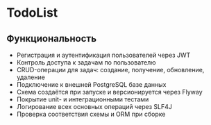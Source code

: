 # TodoList

## Функциональность

- Регистрация и аутентификация пользователей через JWT
- Контроль доступа к задачам по пользователю
- CRUD-операции для задач: создание, получение, обновление, удаление
- Подключение к внешней PostgreSQL базе данных
- Схема создаётся при запуске и версионируется через Flyway
- Покрытие unit- и интеграционными тестами
- Логирование всех основных операций через SLF4J
- Проверка соответствия схемы и ORM при сборке

